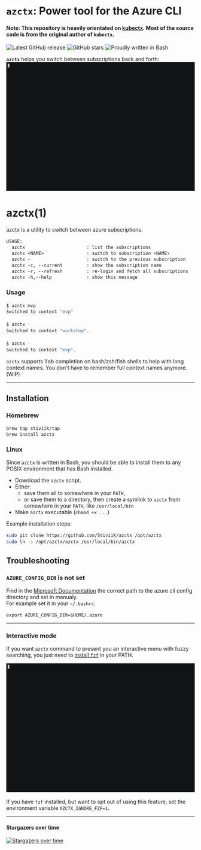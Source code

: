 # `azctx`: Power tool for the Azure CLI

#### Note: This repository is heavily orientated on [kubectx](https://github.com/ahmetb/kubectx). Most of the source code is from the original author of `kubectx`.

![Latest GitHub release](https://img.shields.io/github/v/release/StiviiK/azctx.svg)
![GitHub stars](https://img.shields.io/github/stars/stiviik/azctx.svg?label=github%20stars)
![Proudly written in Bash](https://img.shields.io/badge/written%20in-bash-ff69b4.svg)

**`azctx`** helps you switch between subscriptions back and forth:
![azctx demo GIF](img/azctx-demo.gif)

# azctx(1)

azctx is a utility to switch between azure subscriptions.

```
USAGE:
  azctx                       : list the subscriptions
  azctx <NAME>                : switch to subscription <NAME>
  azctx -                     : switch to the previous subscription
  azctx -c, --current         : show the subscription name
  azctx -r, --refresh         : re-login and fetch all subscriptions
  azctx -h,--help             : show this message
```

### Usage

```sh
$ azctx mvp
Switched to context "mvp"

$ azctx -
Switched to context "workshop".

$ azctx -
Switched to context "mvp".
```

`azctx` supports <kbd>Tab</kbd> completion on bash/zsh/fish shells to help with
long context names. You don't have to remember full context names anymore. (WIP)

-----

## Installation
### Homebrew
```
brew tap stiviik/tap
brew install azctx
```

### Linux

Since `azctx` is written in Bash, you should be able to install
them to any POSIX environment that has Bash installed.

- Download the `azctx` script.
- Either:
  - save them all to somewhere in your `PATH`,
  - or save them to a directory, then create a symlink to `azctx` from
    somewhere in your `PATH`, like `/usr/local/bin`
- Make `azctx` executable (`chmod +x ...`)

Example installation steps:

``` bash
sudo git clone https://github.com/StiviiK/azctx /opt/azctx
sudo ln -s /opt/azctx/azctx /usr/local/bin/azctx
```

## Troubleshooting
### `AZURE_CONFIG_DIR` is not set
Find in the [Microsoft Documentation](https://docs.microsoft.com/en-us/cli/azure/azure-cli-configuration?view=azure-cli-latest#cli-configuration-file) the correct path to the azure cli config directory and set in manualy.  
For example set it in your `~/.bashrc`:
```
export AZURE_CONFIG_DIR=$HOME/.azure
```

-----

### Interactive mode

If you want `azctx` command to present you an interactive menu
with fuzzy searching, you just need to [install
`fzf`](https://github.com/junegunn/fzf) in your PATH.

![azctx interactive search with fzf](img/azctx-interactive.gif)

If you have `fzf` installed, but want to opt out of using this feature, set the environment variable `AZCTX_IGNORE_FZF=1`.

---

#### Stargazers over time

[![Stargazers over time](https://starcharts.herokuapp.com/stiviik/azctx.svg)](https://starcharts.herokuapp.com/stiviik/azctx)
